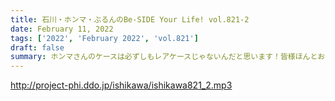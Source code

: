 ```yaml
---
title: 石川・ホンマ・ぶるんのBe-SIDE Your Life! vol.821-2
date: February 11, 2022
tags: ['2022', 'February 2022', 'vol.821']
draft: false
summary: ホンマさんのケースは必ずしもレアケースじゃないんだと思います！皆様ほんとお気を付けください。。。
---
```


http://project-phi.ddo.jp/ishikawa/ishikawa821_2.mp3